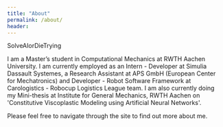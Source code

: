```yaml
---
title: "About"
permalink: /about/
header:
---
```


SolveAIorDieTrying

I am a Master’s student in Computational Mechanics at RWTH Aachen University. I am currently employed as an Intern - Developer at Simulia Dassault Systemes, a Research Assistant at APS GmbH (European Center for Mechatronics) and Developer - Robot Software Framework at Carologistics - Robocup Logistics League team. I am also currently doing my Mini-thesis at Institute for General Mechanics, RWTH Aachen on 'Constitutive Viscoplastic Modeling using Artificial Neural Networks'.

Please feel free to navigate through the site to find out more about me.

